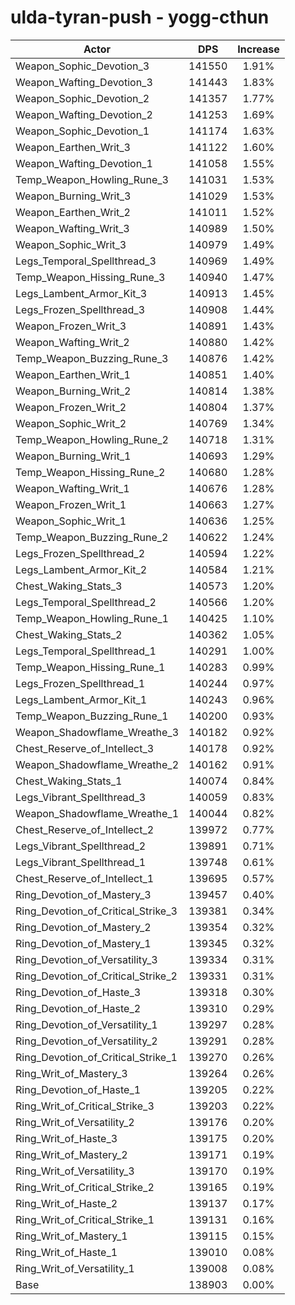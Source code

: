 # ulda-tyran-push - yogg-cthun
| Actor | DPS | Increase |
|---|:---:|:---:|
|Weapon_Sophic_Devotion_3|141550|1.91%|
|Weapon_Wafting_Devotion_3|141443|1.83%|
|Weapon_Sophic_Devotion_2|141357|1.77%|
|Weapon_Wafting_Devotion_2|141253|1.69%|
|Weapon_Sophic_Devotion_1|141174|1.63%|
|Weapon_Earthen_Writ_3|141122|1.60%|
|Weapon_Wafting_Devotion_1|141058|1.55%|
|Temp_Weapon_Howling_Rune_3|141031|1.53%|
|Weapon_Burning_Writ_3|141029|1.53%|
|Weapon_Earthen_Writ_2|141011|1.52%|
|Weapon_Wafting_Writ_3|140989|1.50%|
|Weapon_Sophic_Writ_3|140979|1.49%|
|Legs_Temporal_Spellthread_3|140969|1.49%|
|Temp_Weapon_Hissing_Rune_3|140940|1.47%|
|Legs_Lambent_Armor_Kit_3|140913|1.45%|
|Legs_Frozen_Spellthread_3|140908|1.44%|
|Weapon_Frozen_Writ_3|140891|1.43%|
|Weapon_Wafting_Writ_2|140880|1.42%|
|Temp_Weapon_Buzzing_Rune_3|140876|1.42%|
|Weapon_Earthen_Writ_1|140851|1.40%|
|Weapon_Burning_Writ_2|140814|1.38%|
|Weapon_Frozen_Writ_2|140804|1.37%|
|Weapon_Sophic_Writ_2|140769|1.34%|
|Temp_Weapon_Howling_Rune_2|140718|1.31%|
|Weapon_Burning_Writ_1|140693|1.29%|
|Temp_Weapon_Hissing_Rune_2|140680|1.28%|
|Weapon_Wafting_Writ_1|140676|1.28%|
|Weapon_Frozen_Writ_1|140663|1.27%|
|Weapon_Sophic_Writ_1|140636|1.25%|
|Temp_Weapon_Buzzing_Rune_2|140622|1.24%|
|Legs_Frozen_Spellthread_2|140594|1.22%|
|Legs_Lambent_Armor_Kit_2|140584|1.21%|
|Chest_Waking_Stats_3|140573|1.20%|
|Legs_Temporal_Spellthread_2|140566|1.20%|
|Temp_Weapon_Howling_Rune_1|140425|1.10%|
|Chest_Waking_Stats_2|140362|1.05%|
|Legs_Temporal_Spellthread_1|140291|1.00%|
|Temp_Weapon_Hissing_Rune_1|140283|0.99%|
|Legs_Frozen_Spellthread_1|140244|0.97%|
|Legs_Lambent_Armor_Kit_1|140243|0.96%|
|Temp_Weapon_Buzzing_Rune_1|140200|0.93%|
|Weapon_Shadowflame_Wreathe_3|140182|0.92%|
|Chest_Reserve_of_Intellect_3|140178|0.92%|
|Weapon_Shadowflame_Wreathe_2|140162|0.91%|
|Chest_Waking_Stats_1|140074|0.84%|
|Legs_Vibrant_Spellthread_3|140059|0.83%|
|Weapon_Shadowflame_Wreathe_1|140044|0.82%|
|Chest_Reserve_of_Intellect_2|139972|0.77%|
|Legs_Vibrant_Spellthread_2|139891|0.71%|
|Legs_Vibrant_Spellthread_1|139748|0.61%|
|Chest_Reserve_of_Intellect_1|139695|0.57%|
|Ring_Devotion_of_Mastery_3|139457|0.40%|
|Ring_Devotion_of_Critical_Strike_3|139381|0.34%|
|Ring_Devotion_of_Mastery_2|139354|0.32%|
|Ring_Devotion_of_Mastery_1|139345|0.32%|
|Ring_Devotion_of_Versatility_3|139334|0.31%|
|Ring_Devotion_of_Critical_Strike_2|139331|0.31%|
|Ring_Devotion_of_Haste_3|139318|0.30%|
|Ring_Devotion_of_Haste_2|139310|0.29%|
|Ring_Devotion_of_Versatility_1|139297|0.28%|
|Ring_Devotion_of_Versatility_2|139291|0.28%|
|Ring_Devotion_of_Critical_Strike_1|139270|0.26%|
|Ring_Writ_of_Mastery_3|139264|0.26%|
|Ring_Devotion_of_Haste_1|139205|0.22%|
|Ring_Writ_of_Critical_Strike_3|139203|0.22%|
|Ring_Writ_of_Versatility_2|139176|0.20%|
|Ring_Writ_of_Haste_3|139175|0.20%|
|Ring_Writ_of_Mastery_2|139171|0.19%|
|Ring_Writ_of_Versatility_3|139170|0.19%|
|Ring_Writ_of_Critical_Strike_2|139165|0.19%|
|Ring_Writ_of_Haste_2|139137|0.17%|
|Ring_Writ_of_Critical_Strike_1|139131|0.16%|
|Ring_Writ_of_Mastery_1|139115|0.15%|
|Ring_Writ_of_Haste_1|139010|0.08%|
|Ring_Writ_of_Versatility_1|139008|0.08%|
|Base|138903|0.00%|
